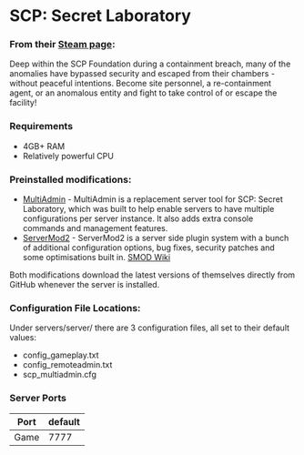 # SCP: Secret Laboratory
### From their [Steam page](https://store.steampowered.com/app/700330/SCP_Secret_Laboratory/):
Deep within the SCP Foundation during a containment breach, many of the anomalies have bypassed security and escaped from their chambers - without peaceful intentions. Become site personnel, a re-containment agent, or an anomalous entity and fight to take control of or escape the facility!

### Requirements
- 4GB+ RAM
- Relatively powerful CPU

### Preinstalled modifications:
- [MultiAdmin](https://github.com/Grover-c13/MultiAdmin) - MultiAdmin is a replacement server tool for SCP: Secret Laboratory, which was built to help enable servers to have multiple configurations per server instance. It also adds extra console commands and management features.
- [ServerMod2](https://github.com/Grover-c13/Smod2/) - ServerMod2 is a server side plugin system with a bunch of additional configuration options, bug fixes, security patches and some optimisations built in. [SMOD Wiki](https://github.com/Grover-c13/Smod2/wiki)

Both modifications download the latest versions of themselves directly from GitHub whenever the server is installed.

### Configuration File Locations:
Under servers/server/ there are 3 configuration files, all set to their default values:
- config_gameplay.txt
- config_remoteadmin.txt
- scp_multiadmin.cfg
### Server Ports
| Port    | default |
|---------|---------|
| Game    | 7777    |